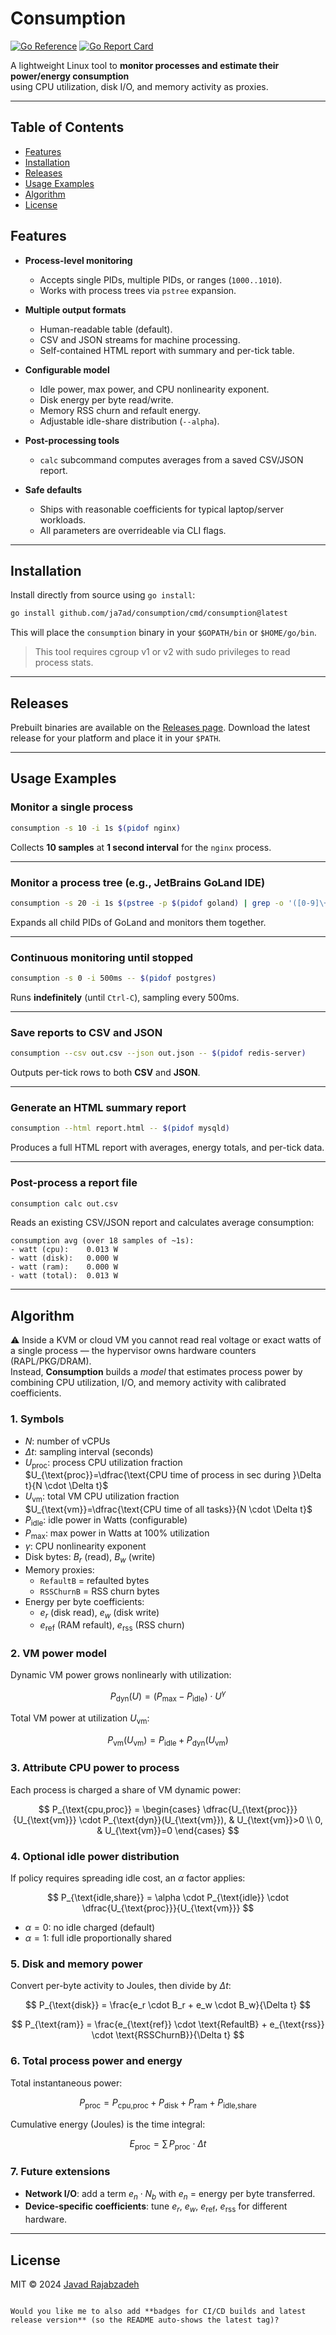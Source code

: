 # Consumption

[![Go Reference](https://pkg.go.dev/badge/github.com/ja7ad/consumption.svg)](https://pkg.go.dev/github.com/ja7ad/consumption)
[![Go Report Card](https://goreportcard.com/badge/github.com/ja7ad/consumption)](https://goreportcard.com/report/github.com/ja7ad/consumption)

A lightweight Linux tool to **monitor processes and estimate their power/energy consumption**  
using CPU utilization, disk I/O, and memory activity as proxies.  

---

## Table of Contents
- [Features](#features)
- [Installation](#installation)
- [Releases](#releases)
- [Usage Examples](#usage-examples)
- [Algorithm](#algorithm)
- [License](#license)


## Features

* **Process-level monitoring**

    * Accepts single PIDs, multiple PIDs, or ranges (`1000..1010`).
    * Works with process trees via `pstree` expansion.

* **Multiple output formats**

    * Human-readable table (default).
    * CSV and JSON streams for machine processing.
    * Self-contained HTML report with summary and per-tick table.

* **Configurable model**

    * Idle power, max power, and CPU nonlinearity exponent.
    * Disk energy per byte read/write.
    * Memory RSS churn and refault energy.
    * Adjustable idle-share distribution (`--alpha`).

* **Post-processing tools**

    * `calc` subcommand computes averages from a saved CSV/JSON report.

* **Safe defaults**

    * Ships with reasonable coefficients for typical laptop/server workloads.
    * All parameters are overrideable via CLI flags.

---

## Installation

Install directly from source using `go install`:

```bash
go install github.com/ja7ad/consumption/cmd/consumption@latest
````

This will place the `consumption` binary in your `$GOPATH/bin` or `$HOME/go/bin`.

> This tool requires cgroup v1 or v2 with sudo privileges to read process stats.

---

## Releases

Prebuilt binaries are available on the [Releases page](https://github.com/ja7ad/consumption/releases/latest).
Download the latest release for your platform and place it in your `$PATH`.

---

## Usage Examples

### Monitor a single process

```bash
consumption -s 10 -i 1s $(pidof nginx)
```

Collects **10 samples** at **1 second interval** for the `nginx` process.

---

### Monitor a process tree (e.g., JetBrains GoLand IDE)

```bash
consumption -s 20 -i 1s $(pstree -p $(pidof goland) | grep -o '([0-9]\+)' | tr -d '()' | tr '\n' ' ')
```

Expands all child PIDs of GoLand and monitors them together.

---

### Continuous monitoring until stopped

```bash
consumption -s 0 -i 500ms -- $(pidof postgres)
```

Runs **indefinitely** (until `Ctrl-C`), sampling every 500ms.

---

### Save reports to CSV and JSON

```bash
consumption --csv out.csv --json out.json -- $(pidof redis-server)
```

Outputs per-tick rows to both **CSV** and **JSON**.

---

### Generate an HTML summary report

```bash
consumption --html report.html -- $(pidof mysqld)
```

Produces a full HTML report with averages, energy totals, and per-tick data.

---

### Post-process a report file

```bash
consumption calc out.csv
```

Reads an existing CSV/JSON report and calculates average consumption:

```
consumption avg (over 18 samples of ~1s):
- watt (cpu):    0.013 W
- watt (disk):   0.000 W
- watt (ram):    0.000 W
- watt (total):  0.013 W
```

---

## Algorithm

⚠️ Inside a KVM or cloud VM you cannot read real voltage or exact watts of a single process — the hypervisor owns hardware counters (RAPL/PKG/DRAM).  
Instead, **Consumption** builds a *model* that estimates process power by combining CPU utilization, I/O, and memory activity with calibrated coefficients.

### 1. Symbols

- $N$: number of vCPUs
- $\Delta t$: sampling interval (seconds)
- $U_{\text{proc}}$: process CPU utilization fraction  
  $U_{\text{proc}}=\dfrac{\text{CPU time of process in sec during }\Delta t}{N \cdot \Delta t}$
- $U_{\text{vm}}$: total VM CPU utilization fraction  
  $U_{\text{vm}}=\dfrac{\text{CPU time of all tasks}}{N \cdot \Delta t}$
- $P_{\text{idle}}$: idle power in Watts (configurable)
- $P_{\text{max}}$: max power in Watts at 100% utilization
- $\gamma$: CPU nonlinearity exponent
- Disk bytes: $B_r$ (read), $B_w$ (write)
- Memory proxies:
    - `RefaultB` = refaulted bytes
    - `RSSChurnB` = RSS churn bytes
- Energy per byte coefficients:
    - $e_r$ (disk read), $e_w$ (disk write)
    - $e_{\text{ref}}$ (RAM refault), $e_{\text{rss}}$ (RSS churn)

### 2. VM power model

Dynamic VM power grows nonlinearly with utilization:

$$
P_{\text{dyn}}(U) = (P_{\text{max}} - P_{\text{idle}})\cdot U^\gamma
$$

Total VM power at utilization $U_{\text{vm}}$:

$$
P_{\text{vm}}(U_{\text{vm}}) = P_{\text{idle}} + P_{\text{dyn}}(U_{\text{vm}})
$$

### 3. Attribute CPU power to process

Each process is charged a share of VM dynamic power:

$$
P_{\text{cpu,proc}} =
\begin{cases}
\dfrac{U_{\text{proc}}}{U_{\text{vm}}} \cdot P_{\text{dyn}}(U_{\text{vm}}), & U_{\text{vm}}>0 \\
0, & U_{\text{vm}}=0
\end{cases}
$$

### 4. Optional idle power distribution

If policy requires spreading idle cost, an $\alpha$ factor applies:

$$
P_{\text{idle,share}} = \alpha \cdot P_{\text{idle}} \cdot \dfrac{U_{\text{proc}}}{U_{\text{vm}}}
$$

- $\alpha=0$: no idle charged (default)
- $\alpha=1$: full idle proportionally shared

### 5. Disk and memory power

Convert per-byte activity to Joules, then divide by $\Delta t$:

$$
P_{\text{disk}} = \frac{e_r \cdot B_r + e_w \cdot B_w}{\Delta t}
$$

$$
P_{\text{ram}} = \frac{e_{\text{ref}} \cdot \text{RefaultB} + e_{\text{rss}} \cdot \text{RSSChurnB}}{\Delta t}
$$

### 6. Total process power and energy

Total instantaneous power:

$$
P_{\text{proc}} = P_{\text{cpu,proc}} + P_{\text{disk}} + P_{\text{ram}} + P_{\text{idle,share}}
$$

Cumulative energy (Joules) is the time integral:

$$
E_{\text{proc}} = \sum \, P_{\text{proc}} \cdot \Delta t
$$

### 7. Future extensions

- **Network I/O**: add a term $e_n \cdot N_b$ with $e_n$ = energy per byte transferred.
- **Device-specific coefficients**: tune $e_r$, $e_w$, $e_{\text{ref}}$, $e_{\text{rss}}$ for different hardware.

---

## License

MIT © 2024 [Javad Rajabzadeh](https://github.com/ja7ad)

```

Would you like me to also add **badges for CI/CD builds and latest release version** (so the README auto-shows the latest tag)?
```
